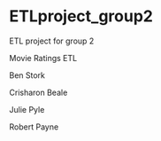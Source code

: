 # ETLproject_group2
ETL project for group 2

Movie Ratings ETL

Ben Stork

Crisharon Beale

Julie Pyle

Robert Payne
